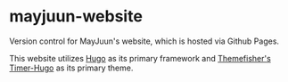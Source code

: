 # mayjuun-website

Version control for MayJuun's website, which is hosted via Github Pages.

This website utilizes [Hugo](https://gohugo.io/) as its primary framework and [Themefisher's Timer-Hugo](https://github.com/themefisher/timer-hugo) as its primary theme.
